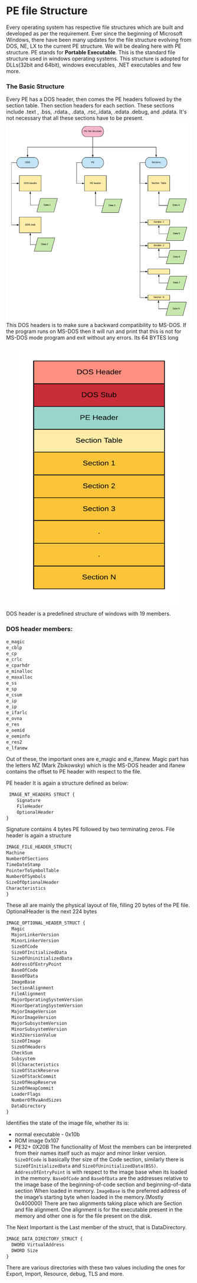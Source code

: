# PE file Structure
Every operating system has respective file structures which are built and developed as per the requirement. Ever since the beginning of Microsoft Windows, there have been many updates for the file structure evolving from DOS, NE, LX to the current  PE structure. We will be dealing here with PE structure.
PE stands for **Portable Executable**.  This is the standard file structure used in windows operating systems. This structure is adopted for DLLs(32bit and 64bit), windows executables, .NET executables and few more. 
### The Basic Structure
Every PE has a DOS header, then comes the PE headers followed by the section table. Then section headers for each section. These sections include .text , .bss, .rdata., .data,  .rsc,.idata, .edata .debug, and .pdata. It's not necessary that all these sections have to be present. 
![Structure 1](https://github.com/AshwAthi8/PEsniffer/blob/master/PE_File_Structure/images/pe1.png)
This DOS headers is to make sure a backward compatibility to MS-DOS. If the program runs on MS-DOS then it will run and print that this is not for MS-DOS mode program and exit without any errors. Its 64 BYTES long
<div align="center">
<img src="https://github.com/AshwAthi8/PEsniffer/blob/master/PE_File_Structure/images/pe2.png" width="450" height="700">
</div>

DOS header is a predefined structure of windows with 19 members. 
### DOS header members:

```
e_magic
e_cblp
e_cp
e_crlc
e_cparhdr
e_minalloc
e_maxalloc
e_ss
e_sp
e_csum
e_ip
e_ip
e_ifarlc
e_ovna
e_res
e_oemid
e_oeminfo
e_res2
e_lfanew
```

Out of these, the important ones are e_magic and e_lfanew. 
Magic part has the letters MZ (Mark Zbikowsky) which is the MS-DOS header and ifanew contains the offset to PE header with respect to the file.

PE header
It is again a structure defined as below:

```
 IMAGE_NT_HEADERS STRUCT {
	Signature
	FileHeader
	OptionalHeader
}
```

Signature contains 4 bytes  PE followed by two terminating zeros.
File header is again a structure

```
IMAGE_FILE_HEADER_STRUCT{
Machine
NumberOfSections
TimeDateStamp
PointerToSymbolTable
NumberOfSymbols
SizeOfOptionalHeader
Characteristics
}
```
These all are mainly the physical layout of file, filling 20 bytes of the PE file.
OptionalHeader is the next 224 bytes

```
IMAGE_OPTIONAL_HEADER_STRUCT {
  Magic
  MajorLinkerVersion
  MinorLinkerVersion
  SizeOfCode
  SizeOfInitializedData
  SizeOfUninitializedData
  AddressOfEntryPoint
  BaseOfCode
  BaseOfData
  ImageBase
  SectionAlignment
  FileAlignment
  MajorOperatingSystemVersion
  MinorOperatingSystemVersion
  MajorImageVersion
  MinorImageVersion
  MajorSubsystemVersion
  MinorSubsystemVersion
  Win32VersionValue
  SizeOfImage
  SizeOfHeaders
  CheckSum
  Subsystem
  DllCharacteristics
  SizeOfStackReserve
  SizeOfStackCommit
  SizeOfHeapReserve
  SizeOfHeapCommit
  LoaderFlags
  NumberOfRvaAndSizes
  DataDirectory
}
```

Identifies the state of the image file, whether its is:
- normal executable - 0x10b
- ROM image 0x107
- PE32+  0X20B
The functionality of Most the members can be interpreted from their names itself such as major and minor linker version. ```SizeOfCode``` is basically ther size of the Code section, similarly there is ```SizeOfInitializedData``` and ```SizeOfUninitializedData(BSS)```. ```AddressOfEntryPoint``` is with respect to the image base when its loaded in the memory. 
```BaseOfCode``` and ```BaseOfData``` are the addresses relative to the image base of the beginning-of-code section and beginning-of-data section When loaded in memory. 
```ImageBase``` is the preferred address of the image’s starting byte when loaded in the memory.(Mostly 0x400000)
There are two alignments taking place which are Section and file alignment. One alignment is for the executable present in the memory and other one is for the file present on the disk. 

The Next Important is the Last member of the struct, that is DataDirectory. 
```
IMAGE_DATA_DIRECTORY_STRUCT {
  DWORD VirtualAddress
  DWORD Size
}
```

There are various directories with these two values including the ones for Export, Import, Resource, debug, TLS and more. 
